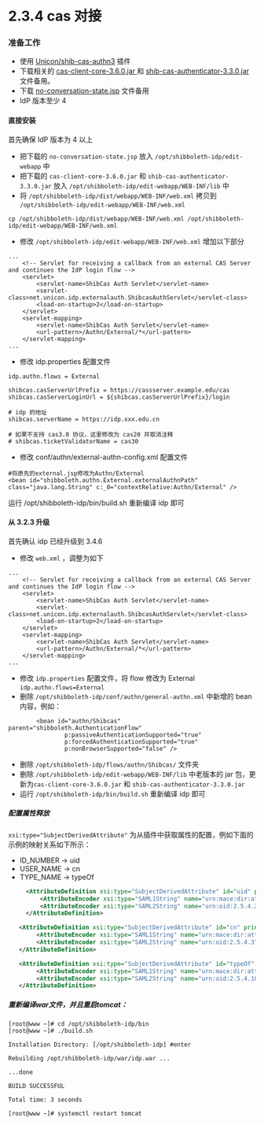 # 2.3.4 cas 对接

### 准备工作
- 使用 [Unicon/shib-cas-authn3](https://github.com/Unicon/shib-cas-authn3) 插件
- 下载相关的 [cas-client-core-3.6.0.jar
](https://eac.cloud.sh.edu.cn/download/cas-client-core-3.6.0.jar) 和 [shib-cas-authenticator-3.3.0.jar
](https://eac.cloud.sh.edu.cn/download/shib-cas-authenticator-3.3.0.jar)文件备用。
- 下载 [no-conversation-state.jsp](https://eac.cloud.sh.edu.cn/download/no-conversation-state.jsp) 文件备用
- IdP 版本至少 4

#### 直接安装
首先确保 IdP 版本为 4 以上
- 把下载的 `no-conversation-state.jsp` 放入 `/opt/shibboleth-idp/edit-webapp` 中
- 把下载的 `cas-client-core-3.6.0.jar` 和 `shib-cas-authenticator-3.3.0.jar` 放入 `/opt/shibboleth-idp/edit-webapp/WEB-INF/lib` 中
- 将 `/opt/shibboleth-idp/dist/webapp/WEB-INF/web.xml` 拷贝到 `/opt/shibboleth-idp/edit-webapp/WEB-INF/web.xml`

```
cp /opt/shibboleth-idp/dist/webapp/WEB-INF/web.xml /opt/shibboleth-idp/edit-webapp/WEB-INF/web.xml
```

- 修改 `/opt/shibboleth-idp/edit-webapp/WEB-INF/web.xml` 增加以下部分

```
...
    <!-- Servlet for receiving a callback from an external CAS Server and continues the IdP login flow -->
    <servlet>
        <servlet-name>ShibCas Auth Servlet</servlet-name>
        <servlet-class>net.unicon.idp.externalauth.ShibcasAuthServlet</servlet-class>
        <load-on-startup>2</load-on-startup>
    </servlet>
    <servlet-mapping>
        <servlet-name>ShibCas Auth Servlet</servlet-name>
        <url-pattern>/Authn/External/*</url-pattern>
    </servlet-mapping>
...
```
- 修改 idp.properties 配置文件

```
idp.authn.flows = External

shibcas.casServerUrlPrefix = https://cassserver.example.edu/cas
shibcas.casServerLoginUrl = ${shibcas.casServerUrlPrefix}/login

# idp 的地址
shibcas.serverName = https://idp.xxx.edu.cn

# 如果不支持 cas3.0 协议，这里修改为 cas20 并取消注释
# shibcas.ticketValidatorName = cas30
```
- 修改 conf/authn/external-authn-config.xml 配置文件

```
#将原先的external.jsp修改为Authn/External
<bean id="shibboleth.authn.External.externalAuthnPath" class="java.lang.String" c:_0="contextRelative:Authn/External" />
```
运行 /opt/shibboleth-idp/bin/build.sh 重新编译 idp 即可

#### 从 3.2.3 升级
首先确认 idp 已经升级到 3.4.6
- 修改 `web.xml` ，调整为如下

```
...
    <!-- Servlet for receiving a callback from an external CAS Server and continues the IdP login flow -->
    <servlet>
        <servlet-name>ShibCas Auth Servlet</servlet-name>
        <servlet-class>net.unicon.idp.externalauth.ShibcasAuthServlet</servlet-class>
        <load-on-startup>2</load-on-startup>
    </servlet>
    <servlet-mapping>
        <servlet-name>ShibCas Auth Servlet</servlet-name>
        <url-pattern>/Authn/External/*</url-pattern>
    </servlet-mapping>
...
```
- 修改 `idp.properties` 配置文件，将 flow 修改为 External  `idp.authn.flows=External` 
- 删除 `/opt/shibboleth-idp/conf/authn/general-authn.xml` 中新增的 bean 内容，例如：
  
```
        <bean id="authn/Shibcas" parent="shibboleth.AuthenticationFlow"
                p:passiveAuthenticationSupported="true"
                p:forcedAuthenticationSupported="true"
                p:nonBrowserSupported="false" />
```
- 删除 `/opt/shibboleth-idp/flows/authn/Shibcas/` 文件夹
- 删除 `/opt/shibboleth-idp/edit-webapp/WEB-INF/lib` 中老版本的 jar 包，更新为`cas-client-core-3.6.0.jar` 和 `shib-cas-authenticator-3.3.0.jar` 
- 运行 `/opt/shibboleth-idp/bin/build.sh` 重新编译 idp 即可

##### 配置属性释放
`xsi:type="SubjectDerivedAttribute"` 为从插件中获取属性的配置，例如下面的示例的映射关系如下所示：
- ID_NUMBER -> uid
- USER_NAME -> cn
- TYPE_NAME -> typeOf

```xml
     <AttributeDefinition xsi:type="SubjectDerivedAttribute" id="uid" principalAttributeName="ID_NUMBER">
         <AttributeEncoder xsi:type="SAML1String" name="urn:mace:dir:attribute-def:uid" encodeType="false" />
         <AttributeEncoder xsi:type="SAML2String" name="urn:oid:2.5.4.2" friendlyName="uid" encodeType="false" />
     </AttributeDefinition>

   <AttributeDefinition xsi:type="SubjectDerivedAttribute" id="cn" principalAttributeName="USER_NAME">
        <AttributeEncoder xsi:type="SAML1String" name="urn:mace:dir:attribute-def:cn" encodeType="false" />
        <AttributeEncoder xsi:type="SAML2String" name="urn:oid:2.5.4.3" friendlyName="cn" encodeType="false" />
   </AttributeDefinition>

   <AttributeDefinition xsi:type="SubjectDerivedAttribute" id="typeOf" principalAttributeName="TYPE_NAME">
        <AttributeEncoder xsi:type="SAML1String" name="urn:mace:dir:attribute-def:typeOf" encodeType="false" />
        <AttributeEncoder xsi:type="SAML2String" name="urn:oid:2.5.4.100.2" friendlyName="typeOf" encodeType="false" />
   </AttributeDefinition>
```

##### 重新编译war文件，并且重启tomcat：

```
[root@www ~]# cd /opt/shibboleth-idp/bin
[root@www ~]# ./build.sh

Installation Directory: [/opt/shibboleth-idp] #enter

Rebuilding /opt/shibboleth-idp/war/idp.war ...

...done

BUILD SUCCESSFUL

Total time: 3 seconds

[root@www ~]# systemctl restart tomcat
```


